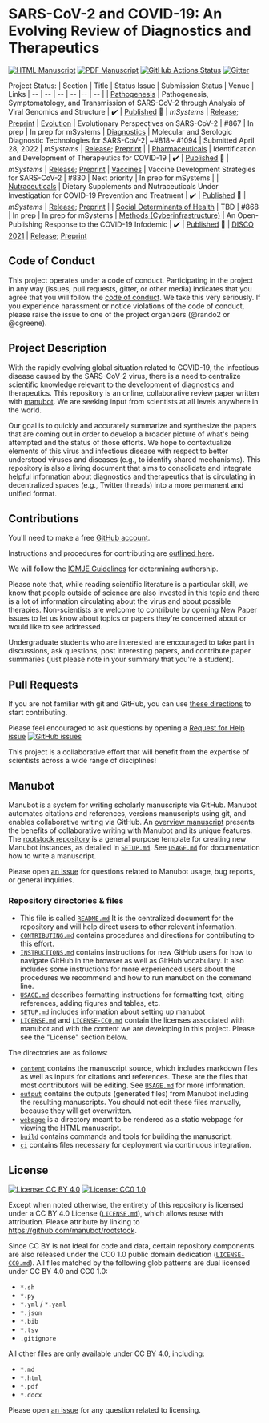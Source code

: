 # SARS-CoV-2 and COVID-19: An Evolving Review of Diagnostics and Therapeutics

<!-- usage note: edit the H1 title above to personalize the manuscript -->

[![HTML Manuscript](https://img.shields.io/badge/manuscript-HTML-blue.svg)](https://greenelab.github.io/covid19-review/)
[![PDF Manuscript](https://img.shields.io/badge/manuscript-PDF-blue.svg)](https://greenelab.github.io/covid19-review/manuscript.pdf)
[![GitHub Actions Status](https://github.com/greenelab/covid19-review/workflows/Manubot/badge.svg)](https://github.com/greenelab/covid19-review/actions)
[![Gitter](https://badges.gitter.im/covid19-review/community.svg)](https://gitter.im/covid19-review/community?utm_source=badge&utm_medium=badge&utm_campaign=pr-badge)
<!-- usage note: delete CI badges above for services not used by your manuscript -->

Project Status:
| Section | Title | Status Issue | Submission Status | Venue | Links
| -- | -- | -- | -- |-- | -- |
| [Pathogenesis](https://greenelab.github.io/covid19-review/#pathogenesis-symptomatology-and-transmission-of-sars-cov-2-through-analysis-of-viral-genomics-and-structure) | Pathogenesis, Symptomatology, and Transmission of SARS-CoV-2 through Analysis of Viral Genomics and Structure | ✔️ | [Published](https://doi.org/10.1128/mSystems.00095-21) 🎉 | _mSystems_ | [Release](https://github.com/greenelab/covid19-review/releases/tag/pathogenesis-v3); [Preprint](http://arxiv.org/abs/2102.01521)
| [Evolution](https://greenelab.github.io/covid19-review/#evolutionary-and-genomic-analysis-of-sars-cov-2) | Evolutionary Perspectives on SARS-CoV-2 | #867 | In prep | In prep for mSystems
| [Diagnostics](https://greenelab.github.io/covid19-review/#diagnostics) | Molecular and Serologic Diagnostic Technologies for SARS-CoV-2| ~#818~ #1094 | Submitted April 28, 2022 | _mSystems_ | [Release](https://github.com/greenelab/covid19-review/releases/tag/diagnostics-v2); [Preprint](https://arxiv.org/abs/2204.12598) |
| [Pharmaceuticals](https://greenelab.github.io/covid19-review/#identification-and-development-of-therapeutics-for-covid-19) | Identification and Development of Therapeutics for COVID-19 | ✔️ | [Published](https://doi.org/10.1128/mSystems.00233-21) 🎉 | _mSystems_ | [Release](https://github.com/greenelab/covid19-review/releases/tag/pharmaceuticals-v3); [Preprint](http://arxiv.org/abs/2103.02723)
| [Vaccines](https://greenelab.github.io/covid19-review/#vaccine-development-strategies-for-sars-cov-2) | Vaccine Development Strategies for SARS-CoV-2 | #830 | Next priority | In prep for mSystems |
| [Nutraceuticals](https://greenelab.github.io/covid19-review/#dietary-supplements-and-nutraceuticals-under-investigation-for-covid-19-prevention-and-treatment) | Dietary Supplements and Nutraceuticals Under Investigation for COVID-19 Prevention and Treatment  | ✔️ | [Published](https://doi.org/10.1128/mSystems.00122-21) 🎉 | _mSystems_ | [Release](https://github.com/greenelab/covid19-review/releases/tag/nutraceuticals-v2); [Preprint](http://arxiv.org/abs/2102.02250) |
| [Social Determinants of Health](https://greenelab.github.io/covid19-review/#social-factors-influencing-covid-19-exposure-and-outcomes) | TBD | #868 | In prep | In prep for mSystems
| [Methods (Cyberinfrastructure)](https://greenelab.github.io/covid19-review/#an-open-publishing-response-to-the-covid-19-infodemic) | An Open-Publishing Response to the COVID-19 Infodemic | ✔️ | [Published](http://ceur-ws.org/Vol-2976/paper-2.pdf) 🎉 | [DISCO 2021](https://infoqualitylab.org/events/disco2021/) | [Release](https://github.com/greenelab/covid19-review/releases/tag/methods-v4); [Preprint](https://arxiv.org/abs/2109.08633)

## Code of Conduct

This project operates under a code of conduct.
Participating in the project in any way (issues, pull requests, gitter, or other media) indicates that you agree that you will follow the [code of conduct](CODE_OF_CONDUCT.md).
We take this very seriously.
If you experience harassment or notice violations of the code of conduct, please raise the issue to one of the project organizers (@rando2 or @cgreene).

## Project Description
<!-- usage note: edit this section. -->

With the rapidly evolving global situation related to COVID-19, the infectious disease caused by the SARS-CoV-2 virus, there is a need to centralize scientific knowledge relevant to the development of diagnostics and therapeutics.
This repository is an online, collaborative review paper written with [manubot](https://manubot.org/).
We are seeking input from scientists at all levels anywhere in the world.

Our goal is to quickly and accurately summarize and synthesize the papers that are coming out in order to develop a broader picture of what's being attempted and the status of those efforts.
We hope to contextualize elements of this virus and infectious disease with respect to better understood viruses and diseases (e.g., to identify shared mechanisms).
This repository is also a living document that aims to consolidate and integrate helpful information about diagnostics and therapeutics that is circulating in decentralized spaces (e.g., Twitter threads) into a more permanent and unified format.

## Contributions

You'll need to make a free [GitHub account](https://github.com/join?source=header-home).

Instructions and procedures for contributing are [outlined here](CONTRIBUTING.md).

We will follow the [ICMJE Guidelines](http://www.icmje.org/recommendations/browse/roles-and-responsibilities/defining-the-role-of-authors-and-contributors.html) for determining authorship.

Please note that, while reading scientific literature is a particular skill, we know that people outside of science are also invested in this topic and there is a lot of information circulating about the virus and about possible therapies.
Non-scientists are welcome to contribute by opening New Paper issues to let us know about topics or papers they're concerned about or would like to see addressed.

Undergraduate students who are interested are encouraged to take part in discussions, ask questions, post interesting papers, and contribute paper summaries (just please note in your summary that you're a student).

## Pull Requests

If you are not familiar with git and GitHub, you can use [these directions](INSTRUCTIONS.md) to start contributing.

Please feel encouraged to ask questions by opening a [Request for Help issue](https://github.com/greenelab/covid19-review/issues/new?assignees=rando2&labels=&template=request-for-help.md&title=Help%3A+%5BAdd+topic+here%5D)
[![GitHub issues](https://img.shields.io/github/issues-raw/greenelab/covid19-review?label=Open%20Issue&style=social)](https://github.com/greenelab/covid19-review/issues/new/choose)

This project is a collaborative effort that will benefit from the expertise of scientists across a wide range of disciplines!

## Manubot
<!-- usage note: do not edit this section -->

Manubot is a system for writing scholarly manuscripts via GitHub.
Manubot automates citations and references, versions manuscripts using git, and enables collaborative writing via GitHub.
An [overview manuscript](https://greenelab.github.io/meta-review/ "Open collaborative writing with Manubot") presents the benefits of collaborative writing with Manubot and its unique features.
The [rootstock repository](https://git.io/fhQH1) is a general purpose template for creating new Manubot instances, as detailed in [`SETUP.md`](SETUP.md).
See [`USAGE.md`](USAGE.md) for documentation how to write a manuscript.

Please open [an issue](https://git.io/fhQHM) for questions related to Manubot usage, bug reports, or general inquiries.

### Repository directories & files

+ This file is called [`README.md`](README.md)
It is the centralized document for the repository and will help direct users to other relevant information.
+ [`CONTRIBUTING.md`](CONTRIBUTING.md) contains procedures and directions for contributing to this effort.
+ [`INSTRUCTIONS.md`](INSTRUCTIONS.md) contains instructions for new GitHub users for how to navigate GitHub in the browser as well as GitHub vocabulary.
It also includes some instructions for more experienced users about the procedures we recommend and how to run manubot on the command line.
+ [`USAGE.md`](USAGE.md) describes formatting instructions for formatting text, citing references, adding figures and tables, etc.
+ [`SETUP.md`](SETUP.md) includes information about setting up manubot
+ [`LICENSE.md`](LICENSE.md) and [`LICENSE-CC0.md`](LICENSE-CC0.md) contain the licenses associated with manubot and with the content we are developing in this project. Please see the "License" section below.

The directories are as follows:

+ [`content`](content) contains the manuscript source, which includes markdown files as well as inputs for citations and references.
These are the files that most contributors will be editing.
  See [`USAGE.md`](USAGE.md) for more information.
+ [`output`](output) contains the outputs (generated files) from Manubot including the resulting manuscripts.
  You should not edit these files manually, because they will get overwritten.
+ [`webpage`](webpage) is a directory meant to be rendered as a static webpage for viewing the HTML manuscript.
+ [`build`](build) contains commands and tools for building the manuscript.
+ [`ci`](ci) contains files necessary for deployment via continuous integration.

## License

<!--
usage note: edit this section to change the license of your manuscript or source code changes to this repository.
We encourage users to openly license their manuscripts, which is the default as specified below.
-->

[![License: CC BY 4.0](https://img.shields.io/badge/License%20All-CC%20BY%204.0-lightgrey.svg)](http://creativecommons.org/licenses/by/4.0/)
[![License: CC0 1.0](https://img.shields.io/badge/License%20Parts-CC0%201.0-lightgrey.svg)](https://creativecommons.org/publicdomain/zero/1.0/)

Except when noted otherwise, the entirety of this repository is licensed under a CC BY 4.0 License ([`LICENSE.md`](LICENSE.md)), which allows reuse with attribution.
Please attribute by linking to https://github.com/manubot/rootstock.

Since CC BY is not ideal for code and data, certain repository components are also released under the CC0 1.0 public domain dedication ([`LICENSE-CC0.md`](LICENSE-CC0.md)).
All files matched by the following glob patterns are dual licensed under CC BY 4.0 and CC0 1.0:

+ `*.sh`
+ `*.py`
+ `*.yml` / `*.yaml`
+ `*.json`
+ `*.bib`
+ `*.tsv`
+ `.gitignore`

All other files are only available under CC BY 4.0, including:

+ `*.md`
+ `*.html`
+ `*.pdf`
+ `*.docx`

Please open [an issue](https://github.com/manubot/rootstock/issues) for any question related to licensing.
